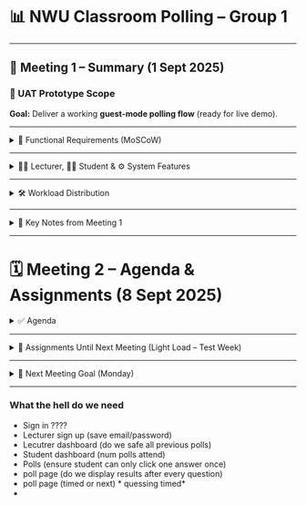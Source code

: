 # 📊 NWU Classroom Polling – Group 1  

---

## 📝 Meeting 1 – Summary (1 Sept 2025)  

### 🎯 UAT Prototype Scope  
**Goal:** Deliver a working **guest-mode polling flow** (ready for live demo).  

---

<details>
<summary>🔑 Functional Requirements (MoSCoW)</summary>

| FR-ID | Title            | Description                                                               | Priority |
|-------|------------------|---------------------------------------------------------------------------|----------|
| FR-01 | **Create Poll**  | Lecturer creates a questionnaire (≤ 5 options)                           | 🟥 Must  |
| FR-02 | **Start Poll**   | System generates a six-character code & opens a WebSocket room            | 🟥 Must  |
| FR-03 | **Guest Vote**   | Student enters code, submits vote, receives acknowledgment (<1s)          | 🟥 Must  |
| FR-04 | **Live Chart**   | System streams tally; lecturer can hide/reveal                            | 🟥 Must  |
| FR-05 | **Quiz Mode**    | Lecturer sets correct answers; system scores & exports CSV                | 🟧 Should|
| FR-06 | **SAML Login**   | SAFIRE SSO for lecturers (bonus)                                          | 🟨 Could |
| FR-07 | **Data Export**  | Exports participation logs & aggregated responses (CSV/JSON)              | 🟧 Should|
| FR-08 | **Responsive UI**| UI adapts to mobile, tablet, desktop                                      | 🟧 Should|
| FR-09 | **WCAG 2.1**     | Meets accessibility standards (global)                                    | 🟧 Should|

</details>

---

<details>
<summary>👨‍🏫 Lecturer, 👩‍🎓 Student & ⚙️ System Features</summary>

### 👨‍🏫 Lecturer Features  
- Create polls (≤ 5 options)  
- Start poll → system generates join code  
- View live results, hide/reveal charts  
- Export results (CSV/JSON)  

### 👩‍🎓 Student Features  
- Join poll with code  
- Submit vote (acknowledged in <1s)  
- See live chart updates  

### ⚙️ System Features  
- Real-time analytics & aggregation  
- Responsive across devices  
- POPIA-compliant data handling  

🚫 **Out of Scope for UAT:** SAML login, LMS integration, admin panel, advanced analytics  

</details>

---

<details>
<summary>🛠️ Workload Distribution</summary>

### Main Areas  
1. **Frontend** – Lecturer dashboard, student join page, charts, responsive UI  
2. **Backend** – REST APIs, WebSocket vote handling, validation  
3. **Database** – PostgreSQL schema, constraints, Redis persistence  
4. **DevOps** – Azure App Service, PostgreSQL, Redis, Docker, GitHub Actions (CI/CD)  
5. **Testing / QA** – Cypress E2E, k6 load tests (TBD)  
6. **Compliance / Security** – POPIA & PII handling  
7. **Project Management** – Sprint planning, repo strategy, coordination  

### Team Split  
- Mariska → Backend  
- Eugene → DevOps + Backend  
- Alfred → Frontend  
- Antonet → SQL  
- Ruan → Frontend  
- Yibanathi → SQL  
- Chris → Backend + Frontend  

</details>

---

<details>
<summary>📌 Key Notes from Meeting 1</summary>

- ✅ Scope confirmed: **guest poll flow only**  
- ✅ Tech stack agreed:  
  - Frontend → React  
  - Backend → Node/Express + Socket.io  
  - Database → PostgreSQL  
- ✅ Roles assigned (see workload split)  
- ✅ GitHub repo + branching strategy: `main`, `dev`, `feature/*`  
- ⚠️ Repo managed by FC – confirm team invites  
- ✅ Definition of "Done": reviewed, tested, deployed to staging  
- ✅ UAT test cases to be drafted from functional requirements  
- ✅ Sprint 1 (2–3 weeks): deliver **guest polling demo**  

📅 **Deadline:** **29 Sept – 3 Oct**  

</details>

---

# 🗓️ Meeting 2 – Agenda & Assignments (8 Sept 2025)  

<details>
<summary>✅ Agenda</summary>

---

1. **Recap of Previous Meeting**
   - Tech familiarization done  
   - Docker Compose + project structure set up (`apps/api`, `apps/web`)  
   - Initial frontend design ideas drafted  

2. **Frontend (apps/web)**
   - Review UI design ideas (Alfred & Ruan & CHris)  
   - Decide on basic navigation flow (Create Poll, Join Poll, Live Results)  
   - Confirm styling approach with Tailwind or whatever is used 

3. **Backend (apps/api)**
   - Confirm Express + Prisma setup status  
   - Decide which API endpoints are required first (`/create-poll`, `/join-poll`, `/vote`)  
   - Clarify how WebSockets will fit into the API

4. **Database**
   - Review Prisma schema 
   - Finalize tables needed for UAT (Poll, PollOption, Vote)  
   - Plan migrations for next week  

5. **DevOps**
   - Check Docker Compose: does it run API + Web successfully?  
   - Confirm DB/Redis containers are included or need to be added
   - How to know where to code/everyones part
   - Any other issues run into discussed

6. **Adjust Sprint Plan (due to semester test)**
   - Keep this week light: focus on making barebones, SQL tables set up with 1 entry each, more indepth frontend (because we have a baseline), simple navigations in backend and most important endpoints done
   - Push feature implementation to next week after tests  

---


</details>

---

<details>
<summary>📌 Assignments Until Next Meeting (Light Load – Test Week)</summary>

- **Frontend (Alfred, Ruan, Chris)**  
  - Delve deeper into frontend (decided upon navigation, colour scheme, images, etc) 

- **Backend (Mariska, Eugene, Chris)**  
  - Confirm API boilerplate runs inside Docker  
  - Document planned API routes (`/create-poll`, `/join-poll`, `/vote`)  

- **Database (Antonet, Yibanathi)**  
  - Draft Prisma schema (Poll, PollOption, Vote)  
  - Prepare first migration file (can remain unrun until after semester week)  

- **DevOps (Eugene)**  
  - Update `docker-compose.yml` if DB/Redis not included yet  
  - Verify frontend ↔ backend runs locally via Docker Compose
  - //anything that might still need to be done but I think we are good

- **QA / Testing (Shared)**  
  - Optional: Draft test case outline for “Create Poll” flow   

</details>

---

<details>
<summary>🎯 Next Meeting Goal (Monday)</summary>

By next Monday, the team should have:  
- Finalized UI flow and component skeletons in `apps/web`  
- Documented API endpoints + Prisma schema ready  
- Docker Compose working with API + Web (and DB/Redis if possible)  
- Optional: Test case outline for Create Poll 

</details>

---

### What the hell do we need

- Sign in ????
- Lecturer sign up (save email/password)
- Lecutrer dashboard (do we safe all previous polls)
- Student dashboard (num polls attend)
- Polls (ensure student can only click one answer once)
- poll page (do we display results after every question)
- poll page (timed or next) * quessing timed*
- 
